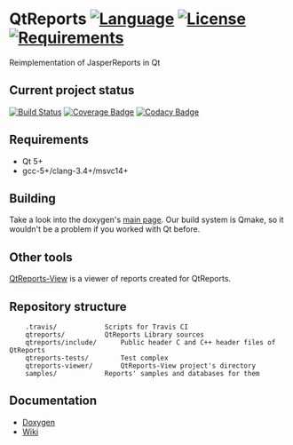 # QtReports [![Language](https://img.shields.io/badge/language-C++14-blue.svg)](https://github.com/PO-31/QtReports/search?l=cpp) [![License](https://img.shields.io/badge/license-MIT-blue.svg)](https://github.com/PO-31/QtReports/blob/master/LICENSE) [![Requirements](https://img.shields.io/badge/requirements-Qt5-red.svg)](https://github.com/PO-31/QtReports/blob/master/QtReports.pro)
Reimplementation of JasperReports in Qt

## Current project status
[![Build Status](https://api.travis-ci.org/PO-31/QtReports.svg?branch=master)](https://travis-ci.org/PO-31/QtReports) [![Coverage Badge](https://po-31.github.io/QtReports/master/badge.svg)](http://po-31.github.io/QtReports/master/) [![Codacy Badge](https://api.codacy.com/project/badge/Grade/592ade065f16400586bd20717d7ac8ee)](https://www.codacy.com/app/drclaws/QtReports?utm_source=github.com&amp;utm_medium=referral&amp;utm_content=PO-31/QtReports&amp;utm_campaign=Badge_Grade)

## Requirements
+ Qt 5+
+ gcc-5+/clang-3.4+/msvc14+

## Building
Take a look into the doxygen's [main page](http://po-31.github.io/html/). Our build system is Qmake, so it wouldn't be a problem if you worked with Qt before.

## Other tools
[QtReports-View](./qtreports-viewer/) is a viewer of reports created for QtReports.

## Repository structure
		.travis/			Scripts for Travis CI
		qtreports/			QtReports Library sources
		qtreports/include/		Public header C and C++ header files of QtReports
		qtreports-tests/		Test complex
		qtreports-viewer/		QtReports-View project's directory
		samples/			Reports' samples and databases for them 

## Documentation
+ [Doxygen](http://po-31.github.io/)
+ [Wiki](https://github.com/PO-31/QtReports/wiki)


